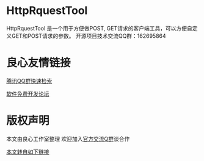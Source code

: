 HttpRquestTool 
========

HttpRquestTool 是一个用于方便做POST, GET请求的客户端工具，可以方便自定义GET和POST请求的参数。 开源项目技术交流QQ群：162695864



 # 良心友情链接

[腾讯QQ群快速检索](http://u.720life.cn/s/8cf73f7c)

[软件免费开发论坛](http://u.720life.cn/s/bbb01dc0)

# 版权声明 

本文由良心工作室整理 欢迎加入[官方交流Q群](https://u.720life.cn/s/f2316816)谈合作

[本文转自如下链接](http://u.720life.cn/g/2e71d0f0a5c601172267ba20d3a43c6e75f5fc6c09d7efb87473fc7758ffa3976037f1b701d5d8ce21982d18976d2db8ccedd0f78c01c05128ed91285579ac79)
